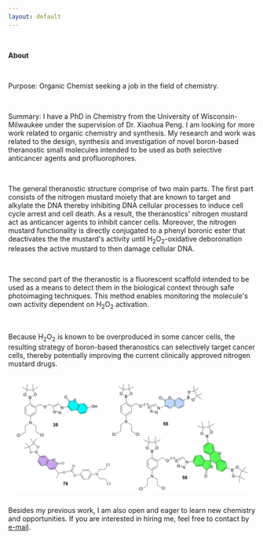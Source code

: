 ```yaml
---
layout: default
---
```


<Br>

**About** <br>

<Br>

Purpose: Organic Chemist seeking a job in the field of chemistry.

<Br>

 Summary: I have a PhD in Chemistry from the University of Wisconsin-Milwaukee under the supervision of Dr. Xiaohua Peng. I am looking for more work related to organic chemistry and synthesis. My research and work was related to the design, synthesis and investigation of novel boron-based theranostic small molecules intended to be used as both selective anticancer agents and profluorophores. 

<Br>

 The general theranostic structure comprise of two main parts. The first part consists of the nitrogen mustard moiety that are known to target and alkylate the DNA thereby inhibiting DNA cellular processes to induce cell cycle arrest and cell death. As a result, the theranostics' nitrogen mustard act as anticancer agents to inhibit cancer cells. Moreover, the nitrogen mustard functionality is directly conjugated to a phenyl boronic ester that deactivates the the mustard's activity until H<sub>2</sub>O<sub>2</sub>-oxidative deboronation releases the active mustard to then damage cellular DNA.

 <Br>

 The second part of the theranostic is a fluorescent scaffold intended to be used as a means to detect them in the biological context through safe photoimaging techniques. This method enables monitoring the molecule's own activity dependent on H<sub>2</sub>O<sub>2</sub> activation.

<Br>

 Because H<sub>2</sub>O<sub>2</sub> is known to be overproduced in some cancer cells, the resulting strategy of boron-based theranostics can selectively target cancer cells, thereby potentially improving the current clinically approved nitrogen mustard drugs.

<Br>

 <html>
<head>
    <style>
        * {
            margin: 0;
            padding: 0;
        }
        .imgbox {
            display: grid;
            height: 95%;
        }
        .center-fit {
            max-width: 95%;
            max-height: 100vh;
            margin: auto;
        }
    </style>
</head>
<body>
<div class="imgbox">
    <img class="center-fit" src='theranostic-compounds.png'>
</div>
</body>
</html>

<Br>

 Besides my previous work, I am also open and eager to learn new chemistry and opportunities. If you are interested in hiring me, feel free to contact by <a href="https://eronsaxon.com/contact">e-mail</a>.
 
<Br>

